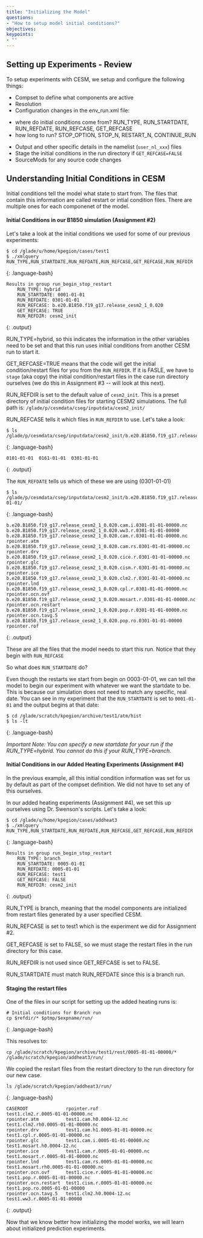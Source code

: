 ```yaml
---
title: "Initializing the Model"
questions:
- "How to setup model initial conditions?"
objectives:
keypoints:
- ""
---
```


## Setting up Experiments - Review

To setup experiments with CESM, we setup and configure the following things:

* Compset to define what components are active
* Resolution
* Configuration changes in the env_run.xml file:
- where do initial conditions come from?   RUN_TYPE, RUN_STARTDATE, RUN_REFDATE, RUN_REFCASE, GET_REFCASE
- how long to run? STOP_OPTION, STOP_N, RESTART_N, CONTINUE_RUN
* Output and other specific details in the namelist (`user_nl_xxx`) files
* Stage the initial conditions in the run directory if `GET_REFCASE=FALSE`
* SourceMods for any source code changes

## Understanding Initial Conditions in CESM

Initial conditions tell the model what state to start from.  The files that contain this information are called restart or intial condition files.  There are multiple ones for each componenet of the model.  


#### Initial Conditions in our B1850 simulation (Assignment #2)

Let's take a look at the initial conditions we used for some of our previous experiments:

~~~
$ cd /glade/u/home/kpegion/cases/test1
$ ./xmlquery RUN_TYPE,RUN_STARTDATE,RUN_REFDATE,RUN_REFCASE,GET_REFCASE,RUN_REFDIR
~~~
{: .language-bash}

~~~
Results in group run_begin_stop_restart
	RUN_TYPE: hybrid
	RUN_STARTDATE: 0001-01-01
	RUN_REFDATE: 0301-01-01
	RUN_REFCASE: b.e20.B1850.f19_g17.release_cesm2_1_0.020
	GET_REFCASE: TRUE
	RUN_REFDIR: cesm2_init
~~~
{: .output}

RUN_TYPE=hybrid, so this indicates the information in the other variables need to be set and that this run uses initial conditions from another CESM run to start it.

GET_REFCASE=TRUE means that the code will get the initial condition/restart files for you from the `RUN_REFDIR`. If it is FASLE, we have to `stage` (aka copy) the initial condition/restart files in the case run directory ourselves (we do this in Assignment #3 -- will look at this next).

RUN_REFDIR is set to the default value of `cesm2_init`. This is a preset directory of initial condition files for starting CESM2 simulations. The full path is:
`/glade/p/cesmdata/cseg/inputdata/cesm2_init/`

RUN_REFCASE tells it which files in `RUN_REFDIR` to use.  Let's take a look:

~~~
$ ls /glade/p/cesmdata/cseg/inputdata/cesm2_init/b.e20.B1850.f19_g17.release_cesm2_1_0.020*
~~~
{: .language-bash}

~~~
0101-01-01  0161-01-01  0301-01-01
~~~
{: .output}

The `RUN_REFDATE` tells us which of these we are using (0301-01-01)
~~~
$ ls /glade/p/cesmdata/cseg/inputdata/cesm2_init/b.e20.B1850.f19_g17.release_cesm2_1_0.020/0301-01-01/
~~~
{: .language-bash}

~~~
b.e20.B1850.f19_g17.release_cesm2_1_0.020.cam.i.0301-01-01-00000.nc     b.e20.B1850.f19_g17.release_cesm2_1_0.020.ww3.r.0301-01-01-00000
b.e20.B1850.f19_g17.release_cesm2_1_0.020.cam.r.0301-01-01-00000.nc     rpointer.atm
b.e20.B1850.f19_g17.release_cesm2_1_0.020.cam.rs.0301-01-01-00000.nc    rpointer.drv
b.e20.B1850.f19_g17.release_cesm2_1_0.020.cice.r.0301-01-01-00000.nc    rpointer.glc
b.e20.B1850.f19_g17.release_cesm2_1_0.020.cism.r.0301-01-01-00000.nc    rpointer.ice
b.e20.B1850.f19_g17.release_cesm2_1_0.020.clm2.r.0301-01-01-00000.nc    rpointer.lnd
b.e20.B1850.f19_g17.release_cesm2_1_0.020.cpl.r.0301-01-01-00000.nc     rpointer.ocn.ovf
b.e20.B1850.f19_g17.release_cesm2_1_0.020.mosart.r.0301-01-01-00000.nc  rpointer.ocn.restart
b.e20.B1850.f19_g17.release_cesm2_1_0.020.pop.r.0301-01-01-00000.nc     rpointer.ocn.tavg.5
b.e20.B1850.f19_g17.release_cesm2_1_0.020.pop.ro.0301-01-01-00000       rpointer.rof
~~~
{: .output}

These are all the files that the model needs to start this run.  Notice that they begin with `RUN_REFCASE`

So what does `RUN_STARTDATE` do?

Even though the restarts we start from begin on 0003-01-01, we can tell the model to begin our experiment with whatever we want the startdate to be.  This is because our simulation does not need to match any specific, real date. You can see in my experiment that the `RUN_STARTDATE` is set to `0001-01-01` and the output begins at that date:

~~~
$ cd /glade/scratch/kpegion/archive/test1/atm/hist
$ ls -lt
~~~
{: .language-bash}

*Important Note: You can specify a new startdate for your run if the RUN_TYPE=hybrid.  You cannot do this if your RUN_TYPE=branch.*


#### Initial Conditions in our Added Heating Experiments (Assignment #4)

In the previous example, all this initial condition information was set for us by default as part of the compset definition.  We did not have to set any of this ourselves.

In our added heating experiments (Assignment #4), we set this up ourselves using Dr. Swenson's scripts.  Let's take a look:

~~~
$ cd /glade/u/home/kpegion/cases/addheat3
$ ./xmlquery RUN_TYPE,RUN_STARTDATE,RUN_REFDATE,RUN_REFCASE,GET_REFCASE,RUN_REFDIR
~~~
{: .language-bash}

~~~
Results in group run_begin_stop_restart
	RUN_TYPE: branch
	RUN_STARTDATE: 0005-01-01
	RUN_REFDATE: 0005-01-01
	RUN_REFCASE: test1
	GET_REFCASE: FALSE
	RUN_REFDIR: cesm2_init
~~~
{: .output}

RUN_TYPE is branch, meaning that the model components are initialized from restart files generated by a user specified CESM.

RUN_REFCASE is set to test1 which is the experiment we did for Assignment #2.  

GET_REFCASE is set to FALSE, so we must stage the restart files in the run directory for this case.

RUN_REFDIR is not used since GET_REFCASE is set to FALSE.

RUN_STARTDATE must match RUN_REFDATE since this is a branch run.


#### Staging the restart files

One of the files in our script for setting up the added heating runs is:

~~~
# Initial conditions for Branch run
cp $refdir/* $ptmp/$expname/run/
~~~
{: .language-bash}

This resolves to:

`cp /glade/scratch/kpegion/archive/test1/rest/0005-01-01-00000/* /glade/scratch/kpegion/addheat3/run/`

We copied the restart files from the restart directory to the run directory for our new case.  

~~~
ls /glade/scratch/kpegion/addheat3/run/
~~~
{: .language-bash}

~~~
CASEROOT              rpointer.rof                      test1.clm2.r.0005-01-01-00000.nc
rpointer.atm          test1.cam.h0.0004-12.nc           test1.clm2.rh0.0005-01-01-00000.nc
rpointer.drv          test1.cam.h1.0005-01-01-00000.nc  test1.cpl.r.0005-01-01-00000.nc
rpointer.glc          test1.cam.i.0005-01-01-00000.nc   test1.mosart.h0.0004-12.nc
rpointer.ice          test1.cam.r.0005-01-01-00000.nc   test1.mosart.r.0005-01-01-00000.nc
rpointer.lnd          test1.cam.rs.0005-01-01-00000.nc  test1.mosart.rh0.0005-01-01-00000.nc
rpointer.ocn.ovf      test1.cice.r.0005-01-01-00000.nc  test1.pop.r.0005-01-01-00000.nc
rpointer.ocn.restart  test1.cism.r.0005-01-01-00000.nc  test1.pop.ro.0005-01-01-00000
rpointer.ocn.tavg.5   test1.clm2.h0.0004-12.nc          test1.ww3.r.0005-01-01-00000
~~~
{: .output}

Now that we know better how initializing the model works, we will learn about initialized prediction experiments.

